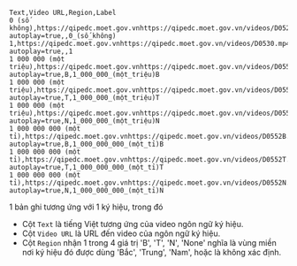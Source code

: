 ```
Text,Video URL,Region,Label
0 (số không),https://qipedc.moet.gov.vnhttps://qipedc.moet.gov.vn/videos/D0529.mp4?autoplay=true,,0_(số_không)
1,https://qipedc.moet.gov.vnhttps://qipedc.moet.gov.vn/videos/D0530.mp4?autoplay=true,,1
1 000 000 (một triệu),https://qipedc.moet.gov.vnhttps://qipedc.moet.gov.vn/videos/D0551B.mp4?autoplay=true,B,1_000_000_(một_triệu)B
1 000 000 (một triệu),https://qipedc.moet.gov.vnhttps://qipedc.moet.gov.vn/videos/D0551T.mp4?autoplay=true,T,1_000_000_(một_triệu)T
1 000 000 (một triệu),https://qipedc.moet.gov.vnhttps://qipedc.moet.gov.vn/videos/D0551N.mp4?autoplay=true,N,1_000_000_(một_triệu)N
1 000 000 000 (một tỉ),https://qipedc.moet.gov.vnhttps://qipedc.moet.gov.vn/videos/D0552B.mp4?autoplay=true,B,1_000_000_000_(một_tỉ)B
1 000 000 000 (một tỉ),https://qipedc.moet.gov.vnhttps://qipedc.moet.gov.vn/videos/D0552T.mp4?autoplay=true,T,1_000_000_000_(một_tỉ)T
1 000 000 000 (một tỉ),https://qipedc.moet.gov.vnhttps://qipedc.moet.gov.vn/videos/D0552N.mp4?autoplay=true,N,1_000_000_000_(một_tỉ)N
```

1 bản ghi tương ứng với 1 ký hiệu, trong đó

- Cột `Text` là tiếng Việt tương ứng của video ngôn ngữ ký hiệu.
- Cột `Video URL` là URL đến video của ngôn ngữ ký hiệu.
- Cột `Region` nhận 1 trong 4 giá trị 'B', 'T', 'N', 'None' nghĩa là vùng miền nơi ký hiệu đó được dùng 'Bắc', 'Trung', 'Nam', hoặc là không xác định.
